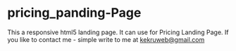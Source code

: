 # pricing_panding-Page
This a responsive html5 landing page. It can use for Pricing Landing Page. 
If you like to contact me - simple write to me at kekruweb@gmail.com
